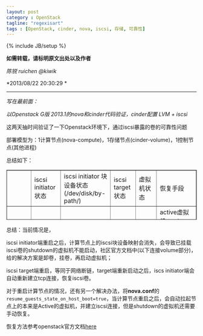 ```yaml
---
layout: post
category : OpenStack
tagline: "regexisart"
tags : [OpenStack, cinder, nova, iscsi, 存储, 可靠性]
---
```

{% include JB/setup %}

**如需转载，请标明原文出处以及作者**

*陈锐 ruichen @kiwik*

*2013/08/22 20:30:29 *

----------

*写在最前面：*

*以Openstack G版 2013.1的nova和cinder代码验证，cinder配置 LVM + iscsi*

这两天抽时间验证了一下Openstack环境下，通过iscsi暴露的卷的可靠性问题

部署模型为：1计算节点(nova-compute)，1存储节点(cinder-volume)，1控制节点(其他进程)

总结如下：

<table border="1" cellpadding="1" cellspacing="1" height="132" width="874">
<tbody>
<tr>
<td>&nbsp;</td>
<td>iscsi initiator 状态</td>
<td>iscsi initiator 块设备状态<br>
(/dev/disk/by-path/)</td>
<td>iscsi target 状态</td>
<td>虚拟机状态</td>
<td>恢复手段</td>
</tr>
<tr>
<td>重启iscsid</td>
<td>中断</td>
<td>中断</td>
<td>正常</td>
<td>iscsi卷不可用</td>
<td>active虚拟机：reboot<br>
shutdown虚拟机：卸卷，挂卷，启动</td>
</tr>
<tr>
<td>重启计算节点</td>
<td>中断</td>
<td>中断</td>
<td>正常</td>
<td>iscsi卷不可用</td>
<td>active虚拟机：reboot<br>
shutdown虚拟机：卸卷，挂卷，启动</td>
</tr>
<tr>
<td>重启存储节点</td>
<td>正常</td>
<td>正常</td>
<td>中断</td>
<td>iscsi卷不可用</td>
<td>启动存储节点，恢复网络连接</td>
</tr>
</tbody>
</table>

总结：当前情况是，

iscsi initiator端重启之后，计算节点上的iscsi块设备映射会消失，会导致已挂载iscsi卷的shutdown的虚拟机不能启动，社区官方文档中(以下连接volume部分)，给的解决方案是卸卷，挂卷，再启动虚拟机；

iscsi target端重启，等同于网络断链，target端重新启动之后，iscs initiator端会自动重新建立tcp连接，恢复iscsi卷。

对于重启计算节点的情况，还有另一个解决办法，将**nova.conf**的`resume_guests_state_on_host_boot=true`，当计算节点重启之后，会自动拉起节点上的本来是Active的虚拟机，并建立iscsi连接，但是shutdown的虚拟机还需要手动恢复。

恢复方法参考openstack官方文档[here](http://docs.openstack.org/trunk/openstack-ops/content/maintenance.html)

